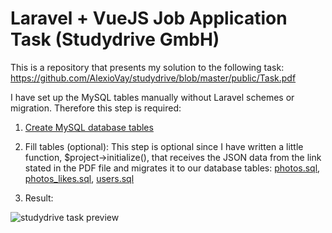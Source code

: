 # Laravel + VueJS Job Application Task (Studydrive GmbH)

This is a repository that presents my solution to the following task:
https://github.com/AlexioVay/studydrive/blob/master/public/Task.pdf

I have set up the MySQL tables manually without Laravel schemes or migration. Therefore this step is required:

1. [Create MySQL database tables](https://github.com/AlexioVay/studydrive/blob/master/public/createSQLTables.sql)

2. Fill tables (optional):
This step is optional since I have written a little function, $project->initialize(), that receives the JSON data from the link stated in the PDF file and migrates it to our database tables: [photos.sql](https://github.com/AlexioVay/studydrive/blob/master/public/studydrive_photos.sql), [photos_likes.sql](https://github.com/AlexioVay/studydrive/blob/master/public/studydrive_photos_likes.sql), [users.sql](https://github.com/AlexioVay/studydrive/blob/master/public/studydrive_users.sql)

3. Result:

![studydrive task preview](https://github.com/AlexioVay/studydrive/blob/master/public/studydrive.gif)
